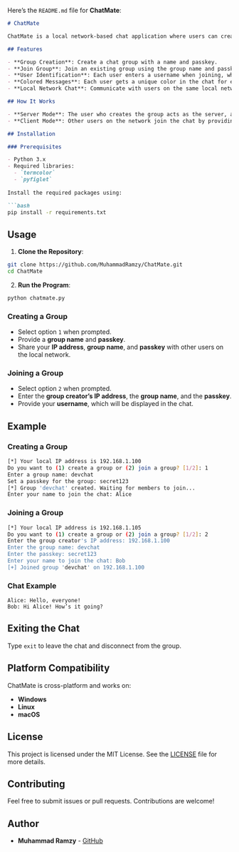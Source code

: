Here’s the `README.md` file for **ChatMate**:

```markdown
# ChatMate

ChatMate is a local network-based chat application where users can create and join chat groups with a passkey. The program allows multiple users to connect within the same local network, chat in real-time, and assigns each user a unique color for their messages.

## Features

- **Group Creation**: Create a chat group with a name and passkey.
- **Join Group**: Join an existing group using the group name and passkey.
- **User Identification**: Each user enters a username when joining, which is displayed with their messages.
- **Colored Messages**: Each user gets a unique color in the chat for easy identification.
- **Local Network Chat**: Communicate with users on the same local network.

## How It Works

- **Server Mode**: The user who creates the group acts as the server, and others connect to them.
- **Client Mode**: Other users on the network join the chat by providing the group name, passkey, and server IP.

## Installation

### Prerequisites

- Python 3.x
- Required libraries:
  - `termcolor`
  - `pyfiglet`
  
Install the required packages using:

```bash
pip install -r requirements.txt
```

## Usage

1. **Clone the Repository**:

```bash
git clone https://github.com/MuhammadRamzy/ChatMate.git
cd ChatMate
```

2. **Run the Program**:

```bash
python chatmate.py
```

### Creating a Group

- Select option `1` when prompted.
- Provide a **group name** and **passkey**.
- Share your **IP address**, **group name**, and **passkey** with other users on the local network.

### Joining a Group

- Select option `2` when prompted.
- Enter the **group creator’s IP address**, the **group name**, and the **passkey**.
- Provide your **username**, which will be displayed in the chat.

## Example

### Creating a Group

```bash
[*] Your local IP address is 192.168.1.100
Do you want to (1) create a group or (2) join a group? [1/2]: 1
Enter a group name: devchat
Set a passkey for the group: secret123
[*] Group 'devchat' created. Waiting for members to join...
Enter your name to join the chat: Alice
```

### Joining a Group

```bash
[*] Your local IP address is 192.168.1.105
Do you want to (1) create a group or (2) join a group? [1/2]: 2
Enter the group creator's IP address: 192.168.1.100
Enter the group name: devchat
Enter the passkey: secret123
Enter your name to join the chat: Bob
[+] Joined group 'devchat' on 192.168.1.100
```

### Chat Example

```
Alice: Hello, everyone!
Bob: Hi Alice! How’s it going?
```

## Exiting the Chat

Type `exit` to leave the chat and disconnect from the group.

## Platform Compatibility

ChatMate is cross-platform and works on:

- **Windows**
- **Linux**
- **macOS**

## License

This project is licensed under the MIT License. See the [LICENSE](LICENSE) file for more details.

## Contributing

Feel free to submit issues or pull requests. Contributions are welcome!

## Author

- **Muhammad Ramzy** - [GitHub](https://github.com/MuhammadRamzy)

